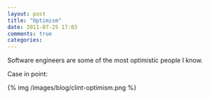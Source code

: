 ```yaml
---
layout: post
title: "Optimism"
date: 2011-07-25 17:03
comments: true
categories: 
---
```


Software engineers are some of the most optimistic people I know.

Case in point:

{% img /images/blog/clint-optimism.png %}
